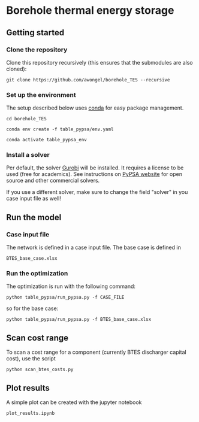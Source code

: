 # Borehole thermal energy storage

## Getting started

### Clone the repository

Clone this repository recursively (this ensures that the submodules are also cloned):

```git clone https://github.com/awongel/borehole_TES --recursive```

### Set up the environment

The setup described below uses [conda](https://docs.conda.io/en/latest/miniconda.html) for easy package management.

   ```cd borehole_TES```

   ```conda env create -f table_pypsa/env.yaml```

   ```conda activate table_pypsa_env```

### Install a solver

Per default, the solver [Gurobi](https://www.gurobi.com/) will be installed. It requires a license to be used (free for academics). See instructions on [PyPSA website](https://pypsa.readthedocs.io/en/latest/installation.html#getting-a-solver-for-optimisation) for open source and other commercial solvers.

If you use a different solver, make sure to change the field "solver" in you case input file as well!

## Run the model

### Case input file

The network is defined in a case input file. The base case is defined in

```BTES_base_case.xlsx```

### Run the optimization

The optimization is run with the following command:

```python table_pypsa/run_pypsa.py -f CASE_FILE```

so for the base case:

```python table_pypsa/run_pypsa.py -f BTES_base_case.xlsx```

## Scan cost range

To scan a cost range for a component (currently BTES discharger capital cost), use the script

```python scan_btes_costs.py```

## Plot results

A simple plot can be created with the jupyter notebook

```plot_results.ipynb```




